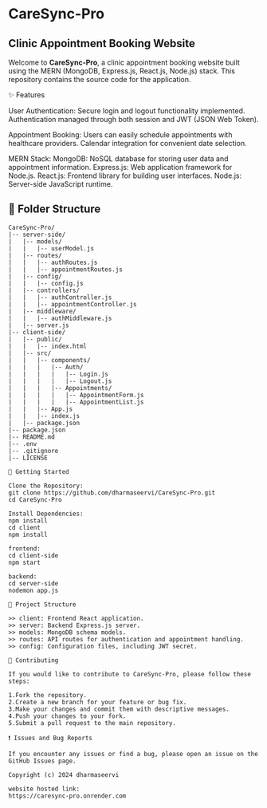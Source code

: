 # CareSync-Pro

## Clinic Appointment Booking Website

Welcome to **CareSync-Pro**, a clinic appointment booking website built using the MERN (MongoDB, Express.js, React.js, Node.js) stack. This repository contains the source code for the application.

✨ Features

User Authentication:
Secure login and logout functionality implemented.
Authentication managed through both session and JWT (JSON Web Token).

Appointment Booking:
Users can easily schedule appointments with healthcare providers.
Calendar integration for convenient date selection.

MERN Stack:
MongoDB: NoSQL database for storing user data and appointment information.
Express.js: Web application framework for Node.js.
React.js: Frontend library for building user interfaces.
Node.js: Server-side JavaScript runtime.


## 📁 Folder Structure

```plaintext
CareSync-Pro/
|-- server-side/
|   |-- models/
|   |   |-- userModel.js
|   |-- routes/
|   |   |-- authRoutes.js
|   |   |-- appointmentRoutes.js
|   |-- config/
|   |   |-- config.js
|   |-- controllers/
|   |   |-- authController.js
|   |   |-- appointmentController.js
|   |-- middleware/
|   |   |-- authMiddleware.js
|   |-- server.js
|-- client-side/
|   |-- public/
|   |   |-- index.html
|   |-- src/
|   |   |-- components/
|   |   |   |-- Auth/
|   |   |   |   |-- Login.js
|   |   |   |   |-- Logout.js
|   |   |   |-- Appointments/
|   |   |   |   |-- AppointmentForm.js
|   |   |   |   |-- AppointmentList.js
|   |   |-- App.js
|   |   |-- index.js
|   |-- package.json
|-- package.json
|-- README.md
|-- .env
|-- .gitignore
|-- LICENSE

🚀 Getting Started

Clone the Repository:
git clone https://github.com/dharmaseervi/CareSync-Pro.git
cd CareSync-Pro

Install Dependencies:
npm install
cd client
npm install

frontend:
cd client-side
npm start

backend:
cd server-side
nodemon app.js

📂 Project Structure

>> client: Frontend React application.
>> server: Backend Express.js server.
>> models: MongoDB schema models.
>> routes: API routes for authentication and appointment handling.
>> config: Configuration files, including JWT secret.

🤝 Contributing

If you would like to contribute to CareSync-Pro, please follow these steps:

1.Fork the repository.
2.Create a new branch for your feature or bug fix.
3.Make your changes and commit them with descriptive messages.
4.Push your changes to your fork.
5.Submit a pull request to the main repository.

❗ Issues and Bug Reports

If you encounter any issues or find a bug, please open an issue on the GitHub Issues page.

Copyright (c) 2024 dharmaseervi

website hosted link:
https://caresync-pro.onrender.com

